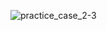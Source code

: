 ![practice_case_2-3](https://github.com/Fazilabi/DataAnalytics_PowerBI_practice_homework_2.3_by_GI_Academy/assets/36984017/ae621d04-1615-4c39-bc27-b8394777b4d2)
